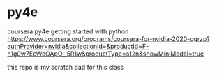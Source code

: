 # py4e
coursera py4e getting started with python
https://www.coursera.org/programs/coursera-for-nvidia-2020-ogrzp?authProvider=nvidia&collectionId=&productId=F-h1g0w7EeWeOApO_l5R1w&productType=s12n&showMiniModal=true

this repo is my scratch pad for this class
